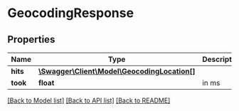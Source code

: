 # GeocodingResponse

## Properties
Name | Type | Description | Notes
------------ | ------------- | ------------- | -------------
**hits** | [**\Swagger\Client\Model\GeocodingLocation[]**](GeocodingLocation.md) |  | [optional] 
**took** | **float** | in ms | [optional] 

[[Back to Model list]](../../README.md#documentation-for-models) [[Back to API list]](../../README.md#documentation-for-api-endpoints) [[Back to README]](../../README.md)

